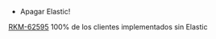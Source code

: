 - Apagar Elastic!

[RKM-62595](https://rankmi.myjetbrains.com/issue/RKM-62595) 100% de los clientes implementados sin Elastic
